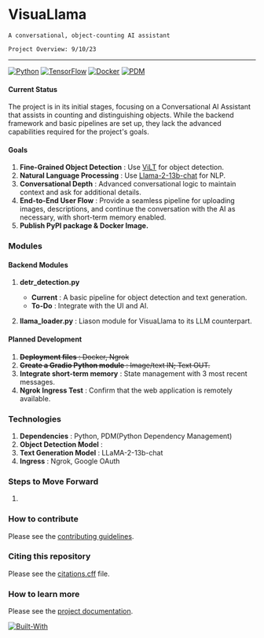 # VisuaLlama

`A conversational, object-counting AI assistant`

`Project Overview: 9/10/23`

---

[![Python](https://img.shields.io/badge/Python-FFD43B?style=for-the-badge&logo=python&logoColor=blue)](https://www.python.org/) [![TensorFlow](https://img.shields.io/badge/TensorFlow-FF6F00?style=for-the-badge&logo=tensorflow&logoColor=white)](https://pdm.fming.dev) [![Docker](https://img.shields.io/badge/Docker-2CA5E0?style=for-the-badge&logo=docker&logoColor=white)](https://pdm.fming.dev) [![PDM](https://img.shields.io/badge/pdm-managed-blueviolet)](https://pdm.fming.dev)

#### Current Status

The project is in its initial stages, focusing on a Conversational AI Assistant that assists in counting and distinguishing objects. While the backend framework and basic pipelines are set up, they lack the advanced capabilities required for the project's goals.

#### Goals

1. **Fine-Grained Object Detection** : Use [ViLT](https://huggingface.co/dandelin/vilt-b32-finetuned-vqa) for object detection.
2. **Natural Language Processing** : Use [Llama-2-13b-chat](https://github.com/facebookresearch/llama) for NLP.
3. **Conversational Depth** : Advanced conversational logic to maintain context and ask for additional details.
4. **End-to-End User Flow** : Provide a seamless pipeline for uploading images, descriptions, and continue the conversation with the AI as necessary, with short-term memory enabled.
5. **Publish PyPI package & Docker Image.**

### Modules

#### Backend Modules

1. **detr_detection.py**

   * **Current** : A basic pipeline for object detection and text generation.
   * **To-Do** : Integrate with the UI and AI.

2. **llama_loader.py** : Liason module for VisuaLlama to its LLM counterpart.

#### Planned Development

1. ~~**Deployment files** : Docker, Ngrok~~
2. ~~**Create a Gradio Python module** : Image/text IN; Text OUT.~~
3. **Integrate short-term memory** : State management with 3 most recent messages.
4. **Ngrok Ingress Test** : Confirm that the web application is remotely available.


### Technologies

1. **Dependencies** : Python, PDM(Python Dependency Management)
2. **Object Detection Model** : 
3. **Text Generation Model** : LLaMA-2-13b-chat
4. **Ingress** : Ngrok, Google OAuth

### Steps to Move Forward

1. 

### How to contribute

Please see the [contributing guidelines](CONTRIBUTING.md).

### Citing this repository

Please see the [citations.cff](citations.cff) file.

### How to learn more

Please see the [project documentation](documents).

[![Built-With](https://github-readme-stats.vercel.app/api/top-langs/?username=daethyra&theme=dark)](https://pdm.fming.dev)
